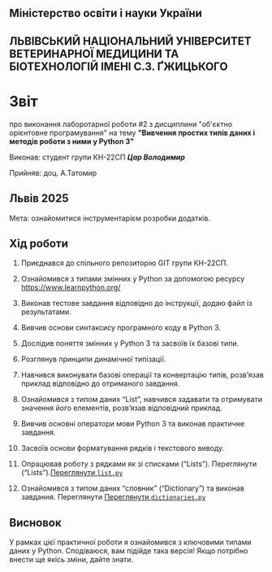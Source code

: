 ## Міністерство освіти і науки України

## ЛЬВІВСЬКИЙ НАЦІОНАЛЬНИЙ УНІВЕРСИТЕТ ВЕТЕРИНАРНОЇ МЕДИЦИНИ ТА БІОТЕХНОЛОГІЙ ІМЕНІ С.З. ҐЖИЦЬКОГО

# Звіт
про виконання лаборотарної роботи #2 з дисциплини "об'єктно орієнтовне програмування" на тему  **"Вивчення простих типів даних і методів роботи з ними у Python 3"**

Виконав: студент групи КН-22СП ***Цар Володимир***

Прийняв: доц. А.Татомир

## Львів 2025

Мета: ознайомитися інструментарієм розробки додатків.

## Хід роботи

1.  Приєднався до спільного репозиторію GIT групи КН-22СП.

2. Ознайомився з типами змінних у Python за допомогою ресурсу https://www.learnpython.org/

3. Виконав тестове завдання відповідно до інструкції, додаю файл із результатами.

4. Вивчив основи синтаксису програмного коду в Python 3.

5. Дослідив поняття змінних у Python 3 та засвоїв їх базові типи.

6. Розглянув принципи динамічної типізації.

7. Навчився виконувати базові операції та конвертацію типів, розв’язав приклад відповідно до отриманого завдання.

8. Ознайомився з типом даних “List”, навчився задавати та отримувати значення його елементів, розв’язав відповідний приклад.

9. Вивчив основні оператори мови Python 3 та виконав практичне завдання.

10. Засвоїв основи форматування рядків і текстового виводу.

11. Опрацював роботу з рядками як зі списками (“Lists”). Переглянути (“Lists”).[Переглянути `list.py`](./list.py)

12. Ознайомився з типом даних “словник” (“Dictionary”) та виконав завдання. Переглянути [Переглянути `dictionaries.py`](./dictionaries.py)

## Висновок
У рамках цієї практичної роботи я ознайомився з ключовими типами даних у Python.
Сподіваюся, вам підійде така версія! Якщо потрібно внести ще якісь зміни, дайте знати.
